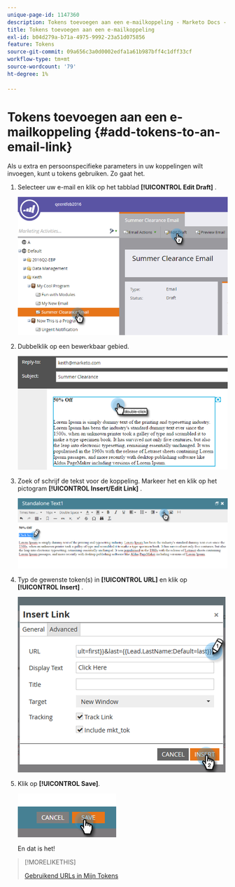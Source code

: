 ```yaml
---
unique-page-id: 1147360
description: Tokens toevoegen aan een e-mailkoppeling - Marketo Docs - Productdocumentatie
title: Tokens toevoegen aan een e-mailkoppeling
exl-id: b04d279a-b71a-4975-9992-23a51d075856
feature: Tokens
source-git-commit: 09a656c3a0d0002edfa1a61b987bff4c1dff33cf
workflow-type: tm+mt
source-wordcount: '79'
ht-degree: 1%

---
```


# Tokens toevoegen aan een e-mailkoppeling {#add-tokens-to-an-email-link}

Als u extra en persoonspecifieke parameters in uw koppelingen wilt invoegen, kunt u tokens gebruiken. Zo gaat het.

1. Selecteer uw e-mail en klik op het tabblad **[!UICONTROL Edit Draft]** .

   ![](assets/one.png)

1. Dubbelklik op een bewerkbaar gebied.

   ![](assets/two.png)

1. Zoek of schrijf de tekst voor de koppeling. Markeer het en klik op het pictogram **[!UICONTROL Insert/Edit Link]** .

   ![](assets/three.png)

1. Typ de gewenste token(s) in **[!UICONTROL URL]** en klik op **[!UICONTROL Insert]** .

   ![](assets/four.png)

1. Klik op **[!UICONTROL Save]**.

   ![](assets/five.png)

   En dat is het!

>[!MORELIKETHIS]
>
>[ Gebruikend URLs in Mijn Tokens ](/help/marketo/product-docs/email-marketing/general/using-tokens/using-urls-in-my-tokens.md)
